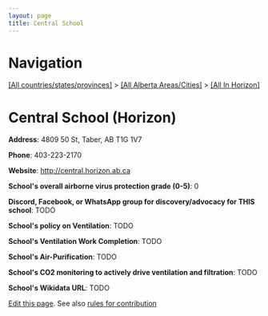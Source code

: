 ```yaml
---
layout: page
title: Central School
---
```

# Navigation

[[All countries/states/provinces]](../../..) > [[All Alberta Areas/Cities]](../..) > [[All In Horizon]](..)

# Central School (Horizon)

**Address**: 4809 50 St, Taber, AB T1G 1V7

**Phone**: 403-223-2170

**Website**: <http://central.horizon.ab.ca>

**School's overall airborne virus protection grade (0-5)**: 0

**Discord, Facebook, or WhatsApp group for discovery/advocacy for THIS school**: TODO

**School's policy on Ventilation**: TODO

**School's Ventilation Work Completion**: TODO

**School's Air-Purification**: TODO

**School's CO2 monitoring to actively drive ventilation and filtration**: TODO

**School's Wikidata URL**: TODO


[Edit this page](https://github.com/ventilate-schools/AB/edit/main/./Horizon/Central_School.md). See also [rules for contribution](../../../contribution-rules/)
